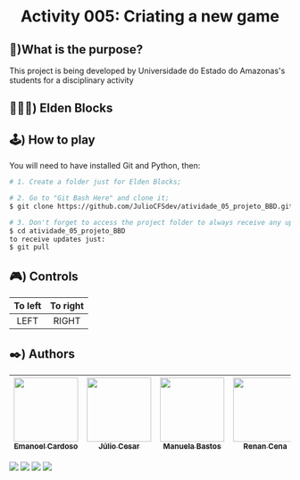 <h1 align= "center"> Activity 005: Criating a new game </h1>


## 🧐)What is the purpose?
This project is being developed by Universidade do Estado do Amazonas's students for a disciplinary activity

## 🧙🏽‍♂️) Elden Blocks




## 🕹️) How to play
You will need to have installed Git and Python, then:
``` bash
# 1. Create a folder just for Elden Blocks;

# 2. Go to "Git Bash Here" and clone it;
$ git clone https://github.com/JulioCFSdev/atividade_05_projeto_BBD.git

# 3. Don't forget to access the project folder to always receive any updates;
$ cd atividade_05_projeto_BBD
to receive updates just:
$ git pull

```

## 🎮) Controls
|To left| To right|
| :---: | :---: |
|LEFT| RIGHT |

## ✒️) Authors
| [<img src="https://avatars.githubusercontent.com/u/65429505?v=4" width=115><br><sub>Emanoel Cardoso</sub>](https://github.com/olucascruz) |  [<img src="https://avatars.githubusercontent.com/u/90019843?v=4" width=115><br><sub>Júlio Cesar</sub>](https://github.com/manupbastos) | [<img src="https://avatars.githubusercontent.com/u/93674466?v=4" width=115><br><sub>Manuela Bastos</sub>](https://github.com/manupbastos) |  [<img src="https://avatars.githubusercontent.com/u/83942308?v=4" width=115><br><sub>Renan Cena</sub>](https://github.com/manupbastos) |  [<img src="https://avatars.githubusercontent.com/u/99101953?v=4" width=115><br><sub>Tiago Farias</sub>](https://github.com/manupbastos) | 
| :---: | :---: | :---: | :---:| :---:|

<img src="https://img.shields.io/github/forks/olucascruz/BREAKOUT-LPC?label=Forks&message=&color=ff69b4&style=for-the-badge&logo=ghost"/> <img src="https://img.shields.io/github/stars/olucascruz/BREAKOUT-LPC?label=Stars&message=&color=yellowgreen&style=for-the-badge&logo=ghost"/>
<img src="https://img.shields.io/github/license/olucascruz/BREAKOUT-LPC?label=license&message=&color=informational&style=for-the-badge&logo=ghost"/>
<img src= "https://img.shields.io/badge/Python-14354C?style=for-the-badge&logo=python&logoColor=white"/>
